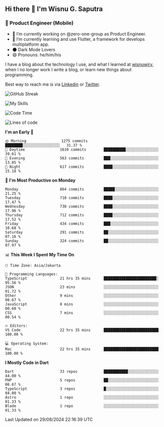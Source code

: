 ## Hi there 👋 I'm Wisnu G. Saputra

### :mobile_phone_off: Product Engineer (Mobile)

- 🔭 I’m currently working on @zero-one-group as Product Engineer.
- 🌱 I’m currently learning and use Flutter, a framework for develops multiplatform app.
- 🌑 Dark Mode Lovers
- 😄 Pronouns: he/him/his

I have a blog about the technology I use, and what I learned at [wisnuwiry](https://wisnuwiry.space/), when I no longer work I write a blog, or learn new things about programming.

Best way to reach me is via [Linkedin](https://www.linkedin.com/in/wisnu-saputra/) or [Twitter](https://twitter.com/wisnuwiry).

![GitHub Streak](https://streak-stats.demolab.com?user=wisnuwiry&theme=dark&hide_border=true)

![My Skills](https://skillicons.dev/icons?i=dart,flutter,kotlin,swift,go,js,css,neovim,git,linux&perline=5)

<!--START_SECTION:waka-->
![Code Time](http://img.shields.io/badge/Code%20Time-1%2C538%20hrs%208%20mins-blue)

![Lines of code](https://img.shields.io/badge/From%20Hello%20World%20I%27ve%20Written-5.8%20million%20lines%20of%20code-blue)

**I'm an Early 🐤** 

```text
🌞 Morning                1275 commits        ████████░░░░░░░░░░░░░░░░░   31.37 % 
🌆 Daytime                1610 commits        ██████████░░░░░░░░░░░░░░░   39.61 % 
🌃 Evening                563 commits         ███░░░░░░░░░░░░░░░░░░░░░░   13.85 % 
🌙 Night                  617 commits         ████░░░░░░░░░░░░░░░░░░░░░   15.18 % 
```
📅 **I'm Most Productive on Monday** 

```text
Monday                   864 commits         █████░░░░░░░░░░░░░░░░░░░░   21.25 % 
Tuesday                  710 commits         ████░░░░░░░░░░░░░░░░░░░░░   17.47 % 
Wednesday                730 commits         ████░░░░░░░░░░░░░░░░░░░░░   17.96 % 
Thursday                 712 commits         ████░░░░░░░░░░░░░░░░░░░░░   17.52 % 
Friday                   434 commits         ███░░░░░░░░░░░░░░░░░░░░░░   10.68 % 
Saturday                 291 commits         ██░░░░░░░░░░░░░░░░░░░░░░░   07.16 % 
Sunday                   324 commits         ██░░░░░░░░░░░░░░░░░░░░░░░   07.97 % 
```


📊 **This Week I Spent My Time On** 

```text
🕑︎ Time Zone: Asia/Jakarta

💬 Programming Languages: 
TypeScript               21 hrs 35 mins      ████████████████████████░   95.56 % 
JSON                     23 mins             ░░░░░░░░░░░░░░░░░░░░░░░░░   01.72 % 
Other                    9 mins              ░░░░░░░░░░░░░░░░░░░░░░░░░   00.67 % 
JavaScript               8 mins              ░░░░░░░░░░░░░░░░░░░░░░░░░   00.60 % 
CSS                      7 mins              ░░░░░░░░░░░░░░░░░░░░░░░░░   00.54 % 

🔥 Editors: 
VS Code                  22 hrs 35 mins      █████████████████████████   100.00 % 

💻 Operating System: 
Mac                      22 hrs 35 mins      █████████████████████████   100.00 % 
```

**I Mostly Code in Dart** 

```text
Dart                     33 repos            ███████████░░░░░░░░░░░░░░   44.00 % 
PHP                      5 repos             ██░░░░░░░░░░░░░░░░░░░░░░░   06.67 % 
TypeScript               3 repos             █░░░░░░░░░░░░░░░░░░░░░░░░   04.00 % 
Astro                    1 repo              ░░░░░░░░░░░░░░░░░░░░░░░░░   01.33 % 
Blade                    1 repo              ░░░░░░░░░░░░░░░░░░░░░░░░░   01.33 % 
```




 Last Updated on 29/08/2024 22:16:39 UTC
<!--END_SECTION:waka-->
